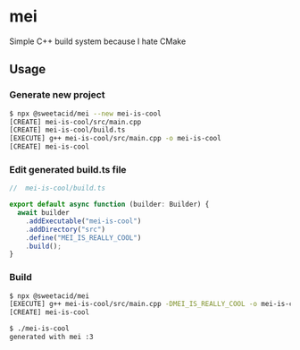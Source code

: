 # mei
Simple C++ build system because I hate CMake

## Usage

### Generate new project

```bash
$ npx @sweetacid/mei --new mei-is-cool
[CREATE] mei-is-cool/src/main.cpp
[CREATE] mei-is-cool/build.ts
[EXECUTE] g++ mei-is-cool/src/main.cpp -o mei-is-cool
[CREATE] mei-is-cool
```

### Edit generated build.ts file

```typescript
//  mei-is-cool/build.ts

export default async function (builder: Builder) {
  await builder
    .addExecutable("mei-is-cool")
    .addDirectory("src")
    .define("MEI_IS_REALLY_COOL")
    .build();
}
```

### Build

```bash
$ npx @sweetacid/mei
[EXECUTE] g++ mei-is-cool/src/main.cpp -DMEI_IS_REALLY_COOL -o mei-is-cool
[CREATE] mei-is-cool

$ ./mei-is-cool
generated with mei :3
```

